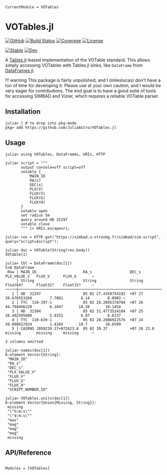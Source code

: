 ```@meta
CurrentModule = VOTables
```

# VOTables.jl

[![GitHub](https://img.shields.io/badge/Code-GitHub-black.svg)](https://github.com/JuliaAstro/VOTables.jl)
[![Build Status](https://github.com/JuliaAstro/VOTables.jl/actions/workflows/CI.yml/badge.svg?branch=main)](https://github.com/JuliaAstro/VOTables.jl/actions/workflows/CI.yml?query=branch%3Amain)
[![Coverage](https://codecov.io/gh/JuliaAstro/VOTables.jl/branch/main/graph/badge.svg)](https://codecov.io/gh/JuliaAstro/VOTables.jl)
[![License](https://img.shields.io/badge/License-MIT-yellow.svg)](https://opensource.org/licenses/MIT)

[![Stable](https://img.shields.io/badge/docs-stable-blue.svg)](https://JuliaAstro.github.io/VOTables.jl/stable)
[![Dev](https://img.shields.io/badge/docs-dev-blue.svg)](https://JuliaAstro.github.io/VOTables.jl/dev)

A [Tables.jl](https://github.com/JuliaData/Tables.jl)-based implementation of the VOTable standard. This allows simply accessing VOTables with Tables.jl sinks, like `DataFrame` from [DataFrames.jl](https://github.com/JuliaData/DataFrames.jl).

!!! warning
    This package is fairly unpolished, and I (mileslucas) don't have a ton of time for developing it. Please use at your own caution, and I would be very eager for contributions. The end goal is to have a good suite of tools for accessing SIMBAD and Vizier, which requires a reliable VOTable parser.

## Installation

```julia-repl
julia> ] # to drop into pkg-mode
pkg> add https://github.com/JuliaAstro/VOTables.jl
```

## Usage

```julia-repl
julia> using VOTables, DataFrames, URIs, HTTP

julia> script = """
       output console=off script=off
       votable {
           MAIN_ID
           RA(s)
           DEC(s)
           PLX(V)
           FLUX(V)
           FLUX(G)
           FLUX(H)
       }
       votable open
       set radius 5m
       query around HD 32297
       votable close
       """ |> URIs.escapeuri;

julia> res = HTTP.get("https://simbad.u-strasbg.fr/simbad/sim-script", query="script=$script");

julia> doc = VOTable(String(res.body))
VOTable(1)

julia> tbl = DataFrame(doc[1])
5×8 DataFrame
 Row │ MAIN_ID                     RA_s                 DEC_s                PLX_VALUE_V   FLUX_V      FLUX_G       ⋯
     │ String                      String               String               Float64?      Float32?    Float32?     ⋯
─────┼───────────────────────────────────────────────────────────────────────────────────────────────────────────────
   1 │ HD  32297                   05 02 27.4358754192  +07 27 39.678553260        7.7081        8.14        8.0983 ⋯
   2 │ TYC  110-397-1              05 02 28.2895378704  +07 26 44.794496220        6.1047       10.38       10.1454
   3 │ HD  32304                   05 02 31.4773514184  +07 25 26.492595600        5.8252        6.87        6.6137
   4 │ TYC  110-639-1              05 02 28.2086922576  +07 24 30.008622924        1.4184       10.7        10.6589
   5 │ CAIRNS J050239.37+072623.8  05 02 39.37          +07 26 23.8          missing       missing     missing      ⋯
                                                                                                    3 columns omitted

julia> names(doc[1])
8-element Vector{String}:
 "MAIN_ID"
 "RA_s"
 "DEC_s"
 "PLX_VALUE_V"
 "FLUX_V"
 "FLUX_G"
 "FLUX_H"
 "SCRIPT_NUMBER_ID"

julia> VOTables.units(doc[1])
8-element Vector{Union{Missing, String}}:
 missing
 "\"h:m:s\""
 "\"d:m:s\""
 "mas"
 "mag"
 "mag"
 "mag"
 missing
```

## API/Reference

```@index
```

```@autodocs
Modules = [VOTables]
```
